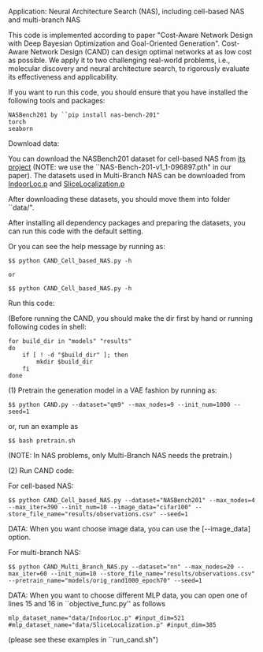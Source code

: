 Application: Neural Architecture Search (NAS), including cell-based NAS and  multi-branch NAS

This code is implemented according to paper "Cost-Aware Network Design with Deep Bayesian Optimization 
and Goal-Oriented Generation". Cost-Aware Network Design (CAND) can design optimal networks at as low cost 
as possible.  We apply it to two challenging real-world problems, i.e., molecular discovery and neural architecture
search, to rigorously evaluate its effectiveness and applicability.

If you want to run this code, you should ensure that you have installed the following tools and packages:

    NASBench201 by ``pip install nas-bench-201"
    torch
    seaborn

Download data:

You can download the NASBench201 dataset for cell-based NAS from [its project](https://github.com/D-X-Y/NAS-Bench-201) (NOTE: we use the ``NAS-Bench-201-v1_1-096897.pth" in our paper).
    The datasets used in Multi-Branch NAS can be downloaded from [IndoorLoc.p](https://drive.google.com/open?id=1FEXzEvyRGNFm9GP-v4hEnJrJtTCLVJo1) and [SliceLocalization.p](https://drive.google.com/open?id=1T_FXqwIWt-AxZBiwCmWSIIJs4oTZqqWw)
    
After downloading these datasets, you should move them into folder ``data/".
    
After installing all dependency packages and preparing the datasets, you can run this code with the default setting.

Or you can see the help message by running as:
    
    $$ python CAND_Cell_based_NAS.py -h
    
    or
    
    $$ python CAND_Cell_based_NAS.py -h

Run this code:

(Before running the CAND, you should make the dir first by hand or running following codes in shell:

    for build_dir in "models" "results"
    do
        if [ ! -d "$build_dir" ]; then
            mkdir $build_dir
        fi
    done

(1) Pretrain the generation model in a VAE fashion by running as:

    $$ python CAND.py --dataset="qm9" --max_nodes=9 --init_num=1000 --seed=1
    
or, run an example as

    $$ bash pretrain.sh
    
(NOTE: In NAS problems, only Multi-Branch NAS needs the pretrain.)
    
(2) Run CAND code: 

For cell-based NAS:

    $$ python CAND_Cell_based_NAS.py --dataset="NASBench201" --max_nodes=4 --max_iter=390 --init_num=10 --image_data="cifar100" --store_file_name="results/observations.csv" --seed=1

DATA: When you want choose image data, you can use the [--image_data] option.

For multi-branch NAS:
    
    $$ python CAND_Multi_Branch_NAS.py --dataset="nn" --max_nodes=20 --max_iter=60 --init_num=10 --store_file_name="results/observations.csv" --pretrain_name="models/orig_rand1000_epoch70" --seed=1
    
DATA: When you want to choose different MLP data, you can open one of lines 15 and 16 in ``objective_func.py'' as follows

    mlp_dataset_name="data/IndoorLoc.p" #input_dim=521
    #mlp_dataset_name="data/SliceLocalization.p" #input_dim=385

(please see these examples in ``run_cand.sh")



